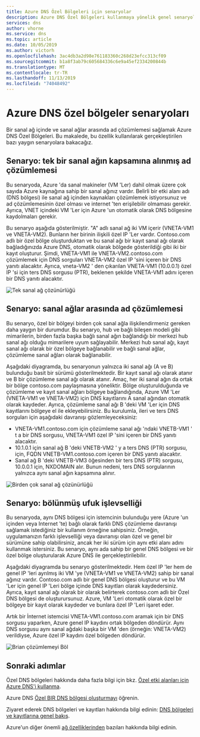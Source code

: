 ```yaml
---
title: Azure DNS Özel Bölgeleri için senaryolar
description: Azure DNS Özel Bölgeleri kullanmaya yönelik genel senaryolara genel bakış.
services: dns
author: vhorne
ms.service: dns
ms.topic: article
ms.date: 10/05/2019
ms.author: victorh
ms.openlocfilehash: 3ac4db3a2d98e761183360c268d23efcc313cf09
ms.sourcegitcommit: b1a8f3ab79c605684336c6e9a45ef2334200844b
ms.translationtype: MT
ms.contentlocale: tr-TR
ms.lasthandoff: 11/13/2019
ms.locfileid: "74048492"
---
```

# <a name="azure-dns-private-zones-scenarios"></a>Azure DNS özel bölgeler senaryoları

Bir sanal ağ içinde ve sanal ağlar arasında ad çözümlemesi sağlamak Azure DNS Özel Bölgeleri. Bu makalede, bu özellik kullanılarak gerçekleştirilen bazı yaygın senaryolara bakacağız.

## <a name="scenario-name-resolution-scoped-to-a-single-virtual-network"></a>Senaryo: tek bir sanal ağın kapsamına alınmış ad çözümlemesi
Bu senaryoda, Azure 'da sanal makineler (VM 'Ler) dahil olmak üzere çok sayıda Azure kaynağına sahip bir sanal ağınız vardır. Belirli bir etki alanı adı (DNS bölgesi) ile sanal ağ içinden kaynakları çözümlemek istiyorsunuz ve ad çözümlemesinin özel olması ve internet 'ten erişilebilir olmaması gerekir. Ayrıca, VNET içindeki VM 'Ler için Azure 'un otomatik olarak DNS bölgesine kaydolmaları gerekir. 

Bu senaryo aşağıda gösterilmiştir. "A" adlı sanal ağ iki VM içerir (VNETA-VM1 ve VNETA-VM2). Bunların her birinin ilişkili özel IP 'Ler vardır. Contoso.com adlı bir özel bölge oluşturduktan ve bu sanal ağı bir kayıt sanal ağı olarak bağladığınızda Azure DNS, otomatik olarak bölgede gösterildiği gibi iki bir kayıt oluşturur. Şimdi, VNETA-VM1 ile VNETA-VM2.contoso.com çözümlemek için DNS sorguları VNETA-VM2 özel IP 'sini içeren bir DNS yanıtı alacaktır. Ayrıca, vneta-VM2 ' den çıkarılan VNETA-VM1 (10.0.0.1) özel IP 'si için ters DNS sorgusu (PTR), beklenen şekilde VNETA-VM1 adını içeren bir DNS yanıtı alacaktır. 

![Tek sanal ağ çözünürlüğü](./media/private-dns-scenarios/single-vnet-resolution.png)

## <a name="scenario-name-resolution-across-virtual-networks"></a>Senaryo: sanal ağlar arasında ad çözümlemesi

Bu senaryo, özel bir bölgeyi birden çok sanal ağla ilişkilendirmeniz gereken daha yaygın bir durumdur. Bu senaryo, hub ve bağlı bileşen modeli gibi mimarilerin, birden fazla başka bağlı sanal ağın bağlandığı bir merkezi hub sanal ağı olduğu mimarilere uyum sağlayabilir. Merkezi hub sanal ağı, kayıt sanal ağı olarak bir özel bölgeye bağlanabilir ve bağlı sanal ağlar, çözümleme sanal ağları olarak bağlanabilir. 

Aşağıdaki diyagramda, bu senaryonun yalnızca iki sanal ağı (A ve B) bulunduğu basit bir sürümü gösterilmektedir. Bir kayıt sanal ağı olarak atanır ve B bir çözümleme sanal ağı olarak atanır. Amaç, her iki sanal ağın da ortak bir bölge contoso.com paylaşmasına yöneliktir. Bölge oluşturulduğunda ve çözümleme ve kayıt sanal ağları bölgeye bağlandığında, Azure VM 'Ler (VNETA-VM1 ve VNETA-VM2) için DNS kayıtlarını A sanal ağından otomatik olarak kaydeder. Ayrıca, çözümleme sanal ağı B 'deki VM 'Ler için DNS kayıtlarını bölgeye el ile ekleyebilirsiniz. Bu kurulumla, ileri ve ters DNS sorguları için aşağıdaki davranışı gözlemleyeceksiniz:
* VNETA-VM1.contoso.com için çözümleme sanal ağı 'ndaki VNETB-VM1 ' t a bir DNS sorgusu, VNETA-VM1 özel IP 'sini içeren bir DNS yanıtı alacaktır.
* 10.1.0.1 için sanal ağ B 'deki VNETB-VM2 ' y a ters DNS (PTR) sorgusu, için, FQDN VNETB-VM1.contoso.com içeren bir DNS yanıtı alacaktır.  
* Sanal ağ B 'deki VNETB-VM3 öğesinden bir ters DNS (PTR) sorgusu, 10.0.0.1 için, NXDOMAIN alır. Bunun nedeni, ters DNS sorgularının yalnızca aynı sanal ağın kapsamına alınır. 


![Birden çok sanal ağ çözünürlüğü](./media/private-dns-scenarios/multi-vnet-resolution.png)

## <a name="scenario-split-horizon-functionality"></a>Senaryo: bölünmüş ufuk işlevselliği

Bu senaryoda, aynı DNS bölgesi için istemcinin bulunduğu yere (Azure 'un içinden veya Internet 'te) bağlı olarak farklı DNS çözümleme davranışı sağlamak istediğiniz bir kullanım örneğine sahipsiniz. Örneğin, uygulamanızın farklı işlevselliği veya davranışı olan özel ve genel bir sürümüne sahip olabilirsiniz, ancak her iki sürüm için aynı etki alanı adını kullanmak istersiniz. Bu senaryo, aynı ada sahip bir genel DNS bölgesi ve bir özel bölge oluşturularak Azure DNS ile gerçekleştirilebilir.

Aşağıdaki diyagramda bu senaryo gösterilmektedir. Hem özel IP 'ler hem de genel IP 'leri ayrılmış iki VM 'ye (VNETA-VM1 ve VNETA-VM2) sahip bir sanal ağınız vardır. Contoso.com adlı bir genel DNS bölgesi oluşturur ve bu VM 'Ler için genel IP 'Leri bölge içinde DNS kayıtları olarak kaydedersiniz. Ayrıca, kayıt sanal ağı olarak bir olarak belirterek contoso.com adlı bir Özel DNS bölgesi de oluşturursunuz. Azure, VM 'Leri otomatik olarak özel bir bölgeye bir kayıt olarak kaydeder ve bunlara özel IP 'Leri işaret eder.

Artık bir İnternet istemcisi VNETA-VM1.contoso.com aramak için bir DNS sorgusu yaparken, Azure genel IP kaydını ortak bölgeden döndürür. Aynı DNS sorgusu aynı sanal ağdaki başka bir VM 'den (örneğin: VNETA-VM2) verildiyse, Azure özel IP kaydını özel bölgeden döndürür. 

![Brian çözümlemeyi Böl](./media/private-dns-scenarios/split-brain-resolution.png)

## <a name="next-steps"></a>Sonraki adımlar
Özel DNS bölgeleri hakkında daha fazla bilgi için bkz. [Özel etki alanları için Azure DNS'i kullanma](private-dns-overview.md).

Azure DNS [Özel BIR DNS bölgesi oluşturmayı](./private-dns-getstarted-powershell.md) öğrenin.

Ziyaret ederek DNS bölgeleri ve kayıtları hakkında bilgi edinin: [DNS bölgeleri ve kayıtlarına genel bakış](dns-zones-records.md).

Azure'un diğer önemli [ağ özelliklerinden](../networking/networking-overview.md) bazıları hakkında bilgi edinin.

